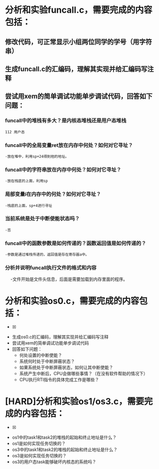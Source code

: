 # 分析和实验funcall.c，需要完成的内容包括：


## 修改代码，可正常显示小组两位同学的学号（用字符串）

## 生成funcall.c的汇编码，理解其实现并给汇编码写注释

## 尝试用xem的简单调试功能单步调试代码，回答如下问题：
   ### funcall中的堆栈有多大？是内核态堆栈还是用户态堆栈
	112 用户态

   ### funcall中的全局变量ret放在内存中何处？如何对它寻址？

	-放在堆中，利用sp+24得到他的地址。

   ###  funcall中的字符串放在内存中何处？如何对它寻址？

	-放在栈底的上面，利用sp

  ###  局部变量i在内存中的何处？如何对它寻址？

	-栈底的上面，sp+4进行寻址

   ###  当前系统是处于中断使能状态吗？

	-否

   ###  funcall中的函数参数是如何传递的？函数返回值是如何传递的？

   	-参数是通过堆栈传递的，返回值是存在寄存器a中。

   ###  分析并说明funcall执行文件的格式和内容
　
	-文件开始是文件头信息，后面是需要加载到内存里面的程序。
# 分析和实验os0.c，需要完成的内容包括：
-[X]

 - 生成os0.c的汇编码，理解其实现并给汇编码写注释
 - 尝试用xem的简单调试功能单步调试代码
 - 回答如下问题：
   - 何处设置的中断使能？   
   - 系统何时处于中断屏蔽状态？
   - 如果系统处于中断屏蔽状态，如何让其中断使能？
   - 系统产生中断后，CPU会做哪些事情？（在没有软件帮助的情况下）
   - CPU执行RTI指令的具体完成工作是哪些？

# [HARD]分析和实验os1/os3.c，需要完成的内容包括：
-[X]

 - os1中的task1和task2的堆栈的起始和终止地址是什么？
 - os1是如何实现任务切换的？
 - os3中的task1和task2的堆栈的起始和终止地址是什么？
 - os3是如何实现任务切换的？
 - os3的用户态task能够破坏内核态的系统吗？

